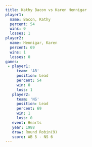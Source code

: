 ```yaml
---
title: Kathy Bacon vs Karen Hennigar
player1:               
  name: Bacon, Kathy   
  percent: 54          
  wins: 0              
  losses: 1            
player2:               
  name: Hennigar, Karen
  percent: 69          
  wins: 1              
  losses: 0            
games:
 - player1:        
     team: 'AB'    
     position: Lead
     percent: 54   
     win: 0        
     loss: 1       
   player2:        
     team: 'NS'    
     position: Lead
     percent: 69   
     win: 1        
     loss: 0       
   event: Hearts       
   year: 1988          
   draw: Round Robin(9)
   score: AB 5 - NS 6  
---
```

